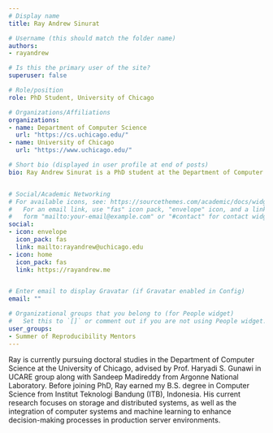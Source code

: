 ```yaml
---
# Display name
title: Ray Andrew Sinurat

# Username (this should match the folder name)
authors:
- rayandrew

# Is this the primary user of the site?
superuser: false

# Role/position
role: PhD Student, University of Chicago

# Organizations/Affiliations
organizations:
- name: Department of Computer Science
  url: "https://cs.uchicago.edu/"
- name: University of Chicago
  url: "https://www.uchicago.edu/"

# Short bio (displayed in user profile at end of posts)
bio: Ray Andrew Sinurat is a PhD student at the Department of Computer Science at the University of Chicago advised by Prof. Haryadi S. Gunawi and Sandeep Madireddy. His current research focuses on storage and distributed systems and the integration of computer systems and machine learning to enhance decision-making processes in production server environments.


# Social/Academic Networking
# For available icons, see: https://sourcethemes.com/academic/docs/widgets/#icons
#   For an email link, use "fas" icon pack, "envelope" icon, and a link in the
#   form "mailto:your-email@example.com" or "#contact" for contact widget.
social:
- icon: envelope
  icon_pack: fas
  link: mailto:rayandrew@uchicago.edu
- icon: home
  icon_pack: fas
  link: https://rayandrew.me


# Enter email to display Gravatar (if Gravatar enabled in Config)
email: ""

# Organizational groups that you belong to (for People widget)
#   Set this to `[]` or comment out if you are not using People widget.
user_groups:
- Summer of Reproducibility Mentors
---
```

Ray is currently pursuing doctoral studies in the Department of Computer Science at the University of Chicago, advised by Prof. Haryadi S. Gunawi in UCARE group along with Sandeep Madireddy from Argonne National Laboratory.
Before joining PhD, Ray earned my B.S. degree in Computer Science from Institut Teknologi Bandung (ITB), Indonesia.
His current research focuses on storage and distributed systems, as well as the integration of computer systems and machine learning to enhance decision-making processes in production server environments.
